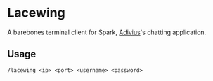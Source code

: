 # Lacewing

A barebones terminal client for Spark, [Adivius](https://www.github.com/Adivius)'s
chatting application.

## Usage
    /lacewing <ip> <port> <username> <password>
